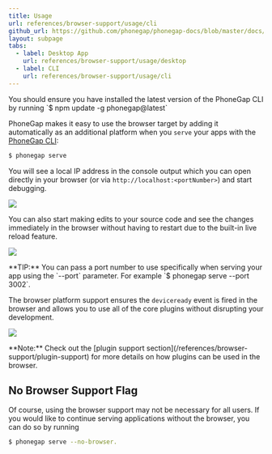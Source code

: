 ```yaml
---
title: Usage
url: references/browser-support/usage/cli
github_url: https://github.com/phonegap/phonegap-docs/blob/master/docs/3-references/browser-support/usage/2-cli.html.md
layout: subpage
tabs:
  - label: Desktop App
    url: references/browser-support/usage/desktop
  - label: CLI
    url: references/browser-support/usage/cli
---
```


<div class="alert--warning">You should ensure you have installed the latest version of the PhoneGap CLI by running `$ npm update -g phonegap@latest`</div>

PhoneGap makes it easy to use the browser target by adding it automatically as an additional platform when you `serve` your apps with the [PhoneGap CLI](/references/phonegap-cli/serve/):

```sh
$ phonegap serve
```

You will see a local IP address in the console output which you can open directly in your browser (or via `http://localhost:<portNumber>`) and start debugging.

![](/images/browser-support/serve-command.png)

You can also start making edits to your source code and see the changes immediately in the browser without having to restart due to the built-in live reload feature.

![](/images/browser-support/live-reload.png)

<div class="alert--tip">**TIP:** You can pass a port number to use specifically when serving your app using the `--port` parameter. For example `$ phonegap serve --port 3002`.</div>

The browser platform support ensures the `deviceready` event is fired in the browser and allows you to use all of the core plugins without disrupting your development.

![](/images/browser-support/chrome-debug-deviceready.png)

<div class="alert--info">**Note:** Check out the [plugin support section](/references/browser-support/plugin-support) for more details on how plugins can be used in the browser.</div>

## No Browser Support Flag

Of course, using the browser support may not be necessary for all users. If you would like to continue serving applications without the browser, you can do so by running

```sh
$ phonegap serve --no-browser.
```
